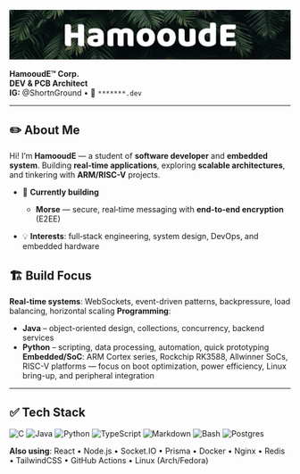 ![Banner](assets/HamooudE.png)

**HamooudE™ Corp.**  
**DEV & PCB Architect**  
**IG:** @ShortnGround • 🎯 `*******.dev`

---

## ✏️ About Me

Hi! I’m **HamooudE** — a student of **software developer** and **embedded system**. Building **real‑time applications**, exploring **scalable architectures**, and tinkering with **ARM/RISC-V** projects.

* 🚀 **Currently building**
  * **Morse** — secure, real‑time messaging with **end‑to‑end encryption** (E2EE)
    
* 💡 **Interests**: full‑stack engineering, system design, DevOps, and embedded hardware


## 🏗️ Build Focus

**Real-time systems**: WebSockets, event-driven patterns, backpressure, load balancing, horizontal scaling
**Programming**:
* **Java** – object-oriented design, collections, concurrency, backend services
* **Python** – scripting, data processing, automation, quick prototyping
**Embedded/SoC**: ARM Cortex series, Rockchip RK3588, Allwinner SoCs, RISC-V platforms — focus on boot optimization, power efficiency, Linux bring-up, and peripheral integration


---

## ✅ Tech Stack

<p>
  <img alt="C" src="https://img.shields.io/badge/c-%2300599C.svg?style=for-the-badge&logo=c&logoColor=white"/>
  <img alt="Java" src="https://img.shields.io/badge/java-%23ED8B00.svg?style=for-the-badge&logo=openjdk&logoColor=white"/>
  <img alt="Python" src="https://img.shields.io/badge/python-3670A0?style=for-the-badge&logo=python&logoColor=ffdd54"/>
  <img alt="TypeScript" src="https://img.shields.io/badge/typescript-%23007ACC.svg?style=for-the-badge&logo=typescript&logoColor=white"/>
  <img alt="Markdown" src="https://img.shields.io/badge/markdown-%23000000.svg?style=for-the-badge&logo=markdown&logoColor=white"/>
  <img alt="Bash" src="https://img.shields.io/badge/bash_script-%23121011.svg?style=for-the-badge&logo=gnu-bash&logoColor=white"/>
  <img alt="Postgres" src="https://img.shields.io/badge/postgres-%23316192.svg?style=for-the-badge&logo=postgresql&logoColor=white"/>
</p>

**Also using**: React • Node.js • Socket.IO • Prisma • Docker • Nginx • Redis • TailwindCSS • GitHub Actions • Linux (Arch/Fedora)
